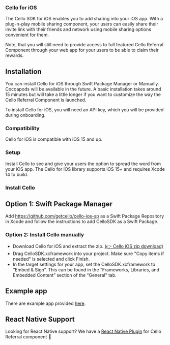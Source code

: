 ### Cello for iOS

The Cello SDK for iOS enables you to add sharing into your iOS app. With a plug-n-play mobile sharing component, your users can easily share their invite link with their friends and network using mobile sharing options convenient for them.

Note, that you will still need to provide access to full featured Cello Referral Component through your web app for your users to be able to claim their rewards.

## Installation

You can install Cello for iOS through Swift Package Manager or Manually. Cocoapods will be available in the future. A basic installation takes around 15 minutes but will take a little longer if you want to customize the way the Cello Referral Component is launched.

To install Cello for iOS, you will need an API key, which you will be provided during onboarding.

### Compatibility

Cello for iOS is compatible with iOS 15 and up.

### Setup

Install Cello to see and give your users the option to spread the word from your iOS app. The Cello for iOS library supports iOS 15+ and requires Xcode 14 to build.

### Install Cello

## Option 1: Swift Package Manager

Add https://github.com/getcello/cello-ios-sp as a Swift Package Repository in Xcode and follow the instructions to add CelloSDK as a Swift Package.

### Option 2: Install Cello manually

- Download Cello for iOS and extract the zip. [(👉 Cello iOS zip download)](https://github.com/getcello/cello-ios-sp/releases/download/0.9.0/CelloSDK.xcframework.zip)
- Drag CelloSDK.xcframework into your project. Make sure "Copy items if needed" is selected and click Finish.
- In the target settings for your app, set the CelloSDK.xcframework to “Embed & Sign”. This can be found in the “Frameworks, Libraries, and Embedded Content” section of the “General” tab.

## Example app

There are example app provided [here](https://github.com/getcello/cello-ios/tree/master/Examples).

## React Native Support

Looking for React Native support? We have a [React Native Plugin](https://github.com/getcello/cello-react-native) for Cello Referral component 🎉